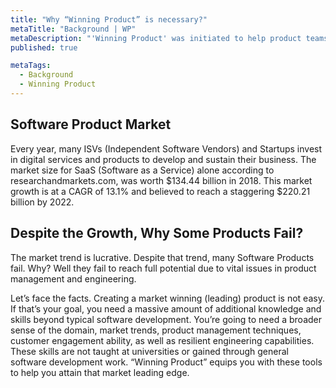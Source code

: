 ```yaml
---
title: "Why “Winning Product” is necessary?"
metaTitle: "Background | WP"
metaDescription: "'Winning Product' was initiated to help product teams with important strategic activities to stay ahead of their competition."
published: true

metaTags:
  - Background
  - Winning Product
---
```


## Software Product Market

Every year, many ISVs (Independent Software Vendors) and Startups invest in digital services and products to develop and sustain their business. The market size for SaaS (Software as a Service) alone according to researchandmarkets.com, was worth $134.44 billion in 2018. This market growth is at a CAGR of 13.1% and believed to reach a staggering $220.21 billion by 2022.

## Despite the Growth, Why Some Products Fail?

The market trend is lucrative. Despite that trend, many Software Products fail. Why? Well they fail to reach full potential due to vital issues in product management and engineering.

Let’s face the facts. Creating a market winning (leading) product is not easy. If that’s your goal, you need a massive amount of additional knowledge and skills beyond typical software development. You’re going to need a broader sense of the domain, market trends, product management techniques, customer engagement ability, as well as resilient engineering capabilities. These skills are not taught at universities or gained through general software development work. “Winning Product” equips you with these tools to help you attain that market leading edge. 

